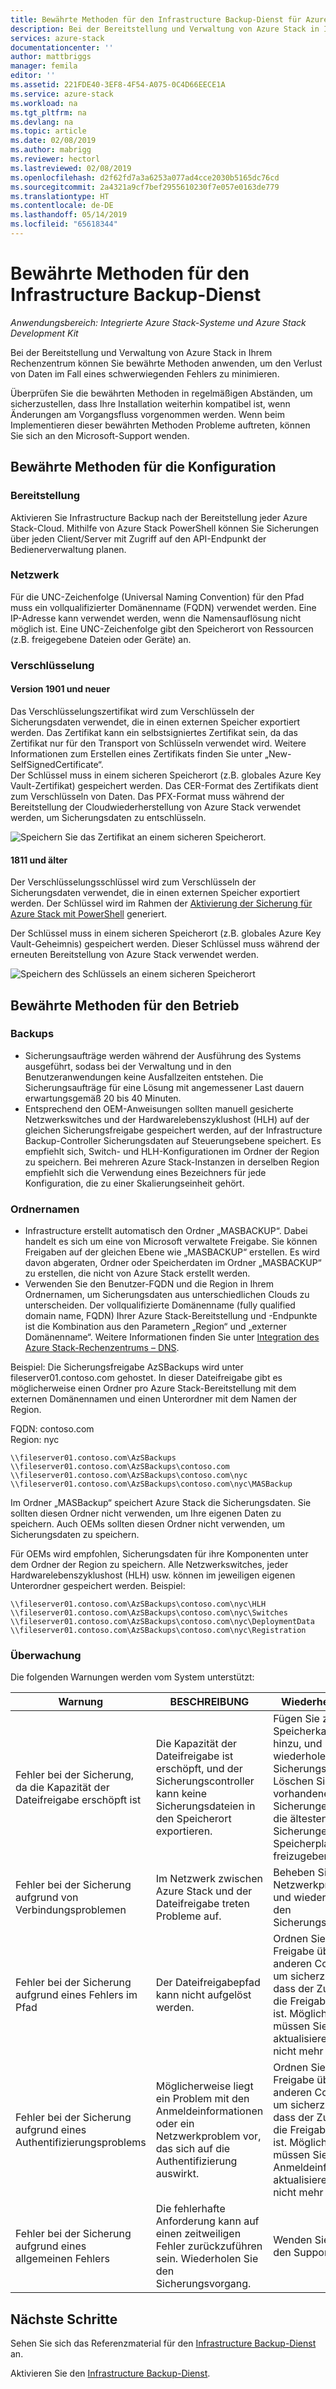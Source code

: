 ```yaml
---
title: Bewährte Methoden für den Infrastructure Backup-Dienst für Azure Stack | Microsoft-Dokumentation
description: Bei der Bereitstellung und Verwaltung von Azure Stack in Ihrem Rechenzentrum können Sie eine Reihe bewährter Methoden anwenden, um den Verlust von Daten bei einem schwerwiegenden Fehler zu minimieren.
services: azure-stack
documentationcenter: ''
author: mattbriggs
manager: femila
editor: ''
ms.assetid: 221FDE40-3EF8-4F54-A075-0C4D66EECE1A
ms.service: azure-stack
ms.workload: na
ms.tgt_pltfrm: na
ms.devlang: na
ms.topic: article
ms.date: 02/08/2019
ms.author: mabrigg
ms.reviewer: hectorl
ms.lastreviewed: 02/08/2019
ms.openlocfilehash: d2f62fd7a3a6253a077ad4cce2030b5165dc76cd
ms.sourcegitcommit: 2a4321a9cf7bef2955610230f7e057e0163de779
ms.translationtype: HT
ms.contentlocale: de-DE
ms.lasthandoff: 05/14/2019
ms.locfileid: "65618344"
---
```

# <a name="infrastructure-backup-service-best-practices"></a>Bewährte Methoden für den Infrastructure Backup-Dienst

*Anwendungsbereich: Integrierte Azure Stack-Systeme und Azure Stack Development Kit*

Bei der Bereitstellung und Verwaltung von Azure Stack in Ihrem Rechenzentrum können Sie bewährte Methoden anwenden, um den Verlust von Daten im Fall eines schwerwiegenden Fehlers zu minimieren.

Überprüfen Sie die bewährten Methoden in regelmäßigen Abständen, um sicherzustellen, dass Ihre Installation weiterhin kompatibel ist, wenn Änderungen am Vorgangsfluss vorgenommen werden. Wenn beim Implementieren dieser bewährten Methoden Probleme auftreten, können Sie sich an den Microsoft-Support wenden.

## <a name="configuration-best-practices"></a>Bewährte Methoden für die Konfiguration

### <a name="deployment"></a>Bereitstellung

Aktivieren Sie Infrastructure Backup nach der Bereitstellung jeder Azure Stack-Cloud. Mithilfe von Azure Stack PowerShell können Sie Sicherungen über jeden Client/Server mit Zugriff auf den API-Endpunkt der Bedienerverwaltung planen.

### <a name="networking"></a>Netzwerk

Für die UNC-Zeichenfolge (Universal Naming Convention) für den Pfad muss ein vollqualifizierter Domänenname (FQDN) verwendet werden. Eine IP-Adresse kann verwendet werden, wenn die Namensauflösung nicht möglich ist. Eine UNC-Zeichenfolge gibt den Speicherort von Ressourcen (z.B. freigegebene Dateien oder Geräte) an.

### <a name="encryption"></a>Verschlüsselung

#### <a name="version-1901-and-newer"></a>Version 1901 und neuer

Das Verschlüsselungszertifikat wird zum Verschlüsseln der Sicherungsdaten verwendet, die in einen externen Speicher exportiert werden. Das Zertifikat kann ein selbstsigniertes Zertifikat sein, da das Zertifikat nur für den Transport von Schlüsseln verwendet wird. Weitere Informationen zum Erstellen eines Zertifikats finden Sie unter „New-SelfSignedCertificate“.  
Der Schlüssel muss in einem sicheren Speicherort (z.B. globales Azure Key Vault-Zertifikat) gespeichert werden. Das CER-Format des Zertifikats dient zum Verschlüsseln von Daten. Das PFX-Format muss während der Bereitstellung der Cloudwiederherstellung von Azure Stack verwendet werden, um Sicherungsdaten zu entschlüsseln.

![Speichern Sie das Zertifikat an einem sicheren Speicherort.](media/azure-stack-backup/azure-stack-backup-encryption-store-cert.png)

#### <a name="1811-and-older"></a>1811 und älter

Der Verschlüsselungsschlüssel wird zum Verschlüsseln der Sicherungsdaten verwendet, die in einen externen Speicher exportiert werden. Der Schlüssel wird im Rahmen der [Aktivierung der Sicherung für Azure Stack mit PowerShell](azure-stack-backup-enable-backup-powershell.md) generiert.

Der Schlüssel muss in einem sicheren Speicherort (z.B. globales Azure Key Vault-Geheimnis) gespeichert werden. Dieser Schlüssel muss während der erneuten Bereitstellung von Azure Stack verwendet werden. 

![Speichern des Schlüssels an einem sicheren Speicherort](media/azure-stack-backup/azure-stack-backup-encryption2.png)

## <a name="operational-best-practices"></a>Bewährte Methoden für den Betrieb

### <a name="backups"></a>Backups

 - Sicherungsaufträge werden während der Ausführung des Systems ausgeführt, sodass bei der Verwaltung und in den Benutzeranwendungen keine Ausfallzeiten entstehen. Die Sicherungsaufträge für eine Lösung mit angemessener Last dauern erwartungsgemäß 20 bis 40 Minuten.
 - Entsprechend den OEM-Anweisungen sollten manuell gesicherte Netzwerkswitches und der Hardwarelebenszyklushost (HLH) auf der gleichen Sicherungsfreigabe gespeichert werden, auf der Infrastructure Backup-Controller Sicherungsdaten auf Steuerungsebene speichert. Es empfiehlt sich, Switch- und HLH-Konfigurationen im Ordner der Region zu speichern. Bei mehreren Azure Stack-Instanzen in derselben Region empfiehlt sich die Verwendung eines Bezeichners für jede Konfiguration, die zu einer Skalierungseinheit gehört.

### <a name="folder-names"></a>Ordnernamen

 - Infrastructure erstellt automatisch den Ordner „MASBACKUP“. Dabei handelt es sich um eine von Microsoft verwaltete Freigabe. Sie können Freigaben auf der gleichen Ebene wie „MASBACKUP“ erstellen. Es wird davon abgeraten, Ordner oder Speicherdaten im Ordner „MASBACKUP“ zu erstellen, die nicht von Azure Stack erstellt werden. 
 -  Verwenden Sie den Benutzer-FQDN und die Region in Ihrem Ordnernamen, um Sicherungsdaten aus unterschiedlichen Clouds zu unterscheiden. Der vollqualifizierte Domänenname (fully qualified domain name, FQDN) Ihrer Azure Stack-Bereitstellung und -Endpunkte ist die Kombination aus den Parametern „Region“ und „externer Domänenname“. Weitere Informationen finden Sie unter [Integration des Azure Stack-Rechenzentrums – DNS](azure-stack-integrate-dns.md).

Beispiel: Die Sicherungsfreigabe AzSBackups wird unter fileserver01.contoso.com gehostet. In dieser Dateifreigabe gibt es möglicherweise einen Ordner pro Azure Stack-Bereitstellung mit dem externen Domänennamen und einen Unterordner mit dem Namen der Region. 

FQDN: contoso.com  
Region: nyc


    \\fileserver01.contoso.com\AzSBackups
    \\fileserver01.contoso.com\AzSBackups\contoso.com
    \\fileserver01.contoso.com\AzSBackups\contoso.com\nyc
    \\fileserver01.contoso.com\AzSBackups\contoso.com\nyc\MASBackup

Im Ordner „MASBackup“ speichert Azure Stack die Sicherungsdaten. Sie sollten diesen Ordner nicht verwenden, um Ihre eigenen Daten zu speichern. Auch OEMs sollten diesen Ordner nicht verwenden, um Sicherungsdaten zu speichern. 

Für OEMs wird empfohlen, Sicherungsdaten für ihre Komponenten unter dem Ordner der Region zu speichern. Alle Netzwerkswitches, jeder Hardwarelebenszyklushost (HLH) usw. können im jeweiligen eigenen Unterordner gespeichert werden. Beispiel: 

    \\fileserver01.contoso.com\AzSBackups\contoso.com\nyc\HLH
    \\fileserver01.contoso.com\AzSBackups\contoso.com\nyc\Switches
    \\fileserver01.contoso.com\AzSBackups\contoso.com\nyc\DeploymentData
    \\fileserver01.contoso.com\AzSBackups\contoso.com\nyc\Registration

### <a name="monitoring"></a>Überwachung

Die folgenden Warnungen werden vom System unterstützt:

| Warnung                                                   | BESCHREIBUNG                                                                                     | Wiederherstellung                                                                                                                                |
|---------------------------------------------------------|-------------------------------------------------------------------------------------------------|--------------------------------------------------------------------------------------------------------------------------------------------|
| Fehler bei der Sicherung, da die Kapazität der Dateifreigabe erschöpft ist | Die Kapazität der Dateifreigabe ist erschöpft, und der Sicherungscontroller kann keine Sicherungsdateien in den Speicherort exportieren. | Fügen Sie zusätzliche Speicherkapazität hinzu, und wiederholen Sie den Sicherungsvorgang. Löschen Sie vorhandene Sicherungen (zuerst die ältesten Sicherungen), um Speicherplatz freizugeben.                    |
| Fehler bei der Sicherung aufgrund von Verbindungsproblemen             | Im Netzwerk zwischen Azure Stack und der Dateifreigabe treten Probleme auf.                          | Beheben Sie das Netzwerkproblem, und wiederholen Sie den Sicherungsvorgang.                                                                                            |
| Fehler bei der Sicherung aufgrund eines Fehlers im Pfad                | Der Dateifreigabepfad kann nicht aufgelöst werden.                                                          | Ordnen Sie die Freigabe über einen anderen Computer zu, um sicherzustellen, dass der Zugriff auf die Freigabe möglich ist. Möglicherweise müssen Sie den Pfad aktualisieren, wenn er nicht mehr gültig ist.       |
| Fehler bei der Sicherung aufgrund eines Authentifizierungsproblems               | Möglicherweise liegt ein Problem mit den Anmeldeinformationen oder ein Netzwerkproblem vor, das sich auf die Authentifizierung auswirkt.    | Ordnen Sie die Freigabe über einen anderen Computer zu, um sicherzustellen, dass der Zugriff auf die Freigabe möglich ist. Möglicherweise müssen Sie die Anmeldeinformationen aktualisieren, wenn sie nicht mehr gültig sind. |
| Fehler bei der Sicherung aufgrund eines allgemeinen Fehlers                    | Die fehlerhafte Anforderung kann auf einen zeitweiligen Fehler zurückzuführen sein. Wiederholen Sie den Sicherungsvorgang.                    | Wenden Sie sich an den Support.                                                                                                                               |

## <a name="next-steps"></a>Nächste Schritte

Sehen Sie sich das Referenzmaterial für den [Infrastructure Backup-Dienst](azure-stack-backup-reference.md) an.

Aktivieren Sie den [Infrastructure Backup-Dienst](azure-stack-backup-enable-backup-console.md).
